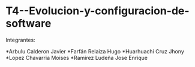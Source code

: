 # T4--Evolucion-y-configuracion-de-software
Integrantes:

*Arbulu Calderon Javier
*Farfán Relaiza Hugo
*Huarhuachi Cruz Jhony
*Lopez Chavarria Moises
*Ramirez Ludeña Jose Enrique


